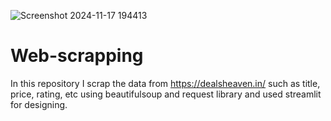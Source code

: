 ![Screenshot 2024-11-17 194413](https://github.com/user-attachments/assets/fa5cb83a-9db3-493b-bce6-cc627e67b08e)



# Web-scrapping
In this repository I scrap the data from https://dealsheaven.in/ such as title, price, rating, etc using beautifulsoup and request library and used streamlit for designing.
